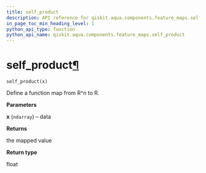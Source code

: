 ```yaml
---
title: self_product
description: API reference for qiskit.aqua.components.feature_maps.self_product
in_page_toc_min_heading_level: 1
python_api_type: function
python_api_name: qiskit.aqua.components.feature_maps.self_product
---
```


# self\_product[¶](#self-product "Permalink to this headline")

<span id="qiskit.aqua.components.feature_maps.self_product" />

`self_product(x)`

Define a function map from R^n to R.

**Parameters**

**x** (`ndarray`) – data

**Returns**

the mapped value

**Return type**

float

